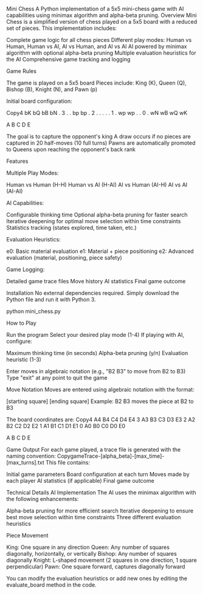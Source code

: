 Mini Chess
A Python implementation of a 5x5 mini-chess game with AI capabilities using minimax algorithm and alpha-beta pruning.
Overview
Mini Chess is a simplified version of chess played on a 5x5 board with a reduced set of pieces. This implementation includes:

Complete game logic for all chess pieces
Different play modes: Human vs Human, Human vs AI, AI vs Human, and AI vs AI
AI powered by minimax algorithm with optional alpha-beta pruning
Multiple evaluation heuristics for the AI
Comprehensive game tracking and logging

Game Rules

The game is played on a 5x5 board
Pieces include: King (K), Queen (Q), Bishop (B), Knight (N), and Pawn (p)

Initial board configuration:

Copy4  bK  bQ  bB  bN   .
3   .   .  bp  bp   .
2   .   .   .   .   .
1   .  wp  wp   .   .
0   .  wN  wB  wQ  wK

   A   B   C   D   E

The goal is to capture the opponent's king
A draw occurs if no pieces are captured in 20 half-moves (10 full turns)
Pawns are automatically promoted to Queens upon reaching the opponent's back rank

Features

Multiple Play Modes:

Human vs Human (H-H)
Human vs AI (H-AI)
AI vs Human (AI-H)
AI vs AI (AI-AI)


AI Capabilities:

Configurable thinking time
Optional alpha-beta pruning for faster search
Iterative deepening for optimal move selection within time constraints
Statistics tracking (states explored, time taken, etc.)


Evaluation Heuristics:

e0: Basic material evaluation
e1: Material + piece positioning
e2: Advanced evaluation (material, positioning, piece safety)


Game Logging:

Detailed game trace files
Move history
AI statistics
Final game outcome



Installation
No external dependencies required. Simply download the Python file and run it with Python 3.

python mini_chess.py

How to Play

Run the program
Select your desired play mode (1-4)
If playing with AI, configure:

Maximum thinking time (in seconds)
Alpha-beta pruning (y/n)
Evaluation heuristic (1-3)


Enter moves in algebraic notation (e.g., "B2 B3" to move from B2 to B3)
Type "exit" at any point to quit the game

Move Notation
Moves are entered using algebraic notation with the format:

[starting square] [ending square]
Example: B2 B3 moves the piece at B2 to B3

The board coordinates are:
Copy4  A4  B4  C4  D4  E4
3  A3  B3  C3  D3  E3
2  A2  B2  C2  D2  E2
1  A1  B1  C1  D1  E1
0  A0  B0  C0  D0  E0

   A   B   C   D   E

Game Output
For each game played, a trace file is generated with the naming convention:
CopygameTrace-[alpha_beta]-[max_time]-[max_turns].txt
This file contains:

Initial game parameters
Board configuration at each turn
Moves made by each player
AI statistics (if applicable)
Final game outcome

Technical Details
AI Implementation
The AI uses the minimax algorithm with the following enhancements:

Alpha-beta pruning for more efficient search
Iterative deepening to ensure best move selection within time constraints
Three different evaluation heuristics

Piece Movement

King: One square in any direction
Queen: Any number of squares diagonally, horizontally, or vertically
Bishop: Any number of squares diagonally
Knight: L-shaped movement (2 squares in one direction, 1 square perpendicular)
Pawn: One square forward, captures diagonally forward

You can modify the evaluation heuristics or add new ones by editing the evaluate_board method in the code.
